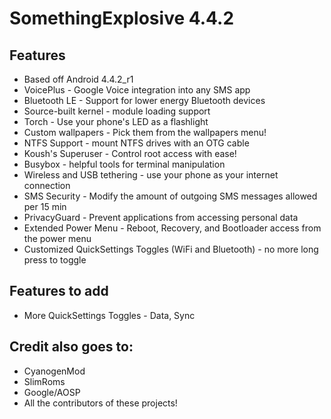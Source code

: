 SomethingExplosive 4.4.2
========================

Features
--------
* Based off Android 4.4.2_r1
* VoicePlus - Google Voice integration into any SMS app
* Bluetooth LE - Support for lower energy Bluetooth devices
* Source-built kernel - module loading support
* Torch - Use your phone's LED as a flashlight 
* Custom wallpapers - Pick them from the wallpapers menu!
* NTFS Support - mount NTFS drives with an OTG cable
* Koush's Superuser - Control root access with ease!
* Busybox - helpful tools for terminal manipulation
* Wireless and USB tethering - use your phone as your internet connection
* SMS Security - Modify the amount of outgoing SMS messages allowed per 15 min
* PrivacyGuard - Prevent applications from accessing personal data
* Extended Power Menu - Reboot, Recovery, and Bootloader access from the power menu
* Customized QuickSettings Toggles (WiFi and Bluetooth) - no more long press to toggle

Features to add
---------------
* More QuickSettings Toggles - Data, Sync

Credit also goes to:
---------------
* CyanogenMod
* SlimRoms
* Google/AOSP
* All the contributors of these projects!

